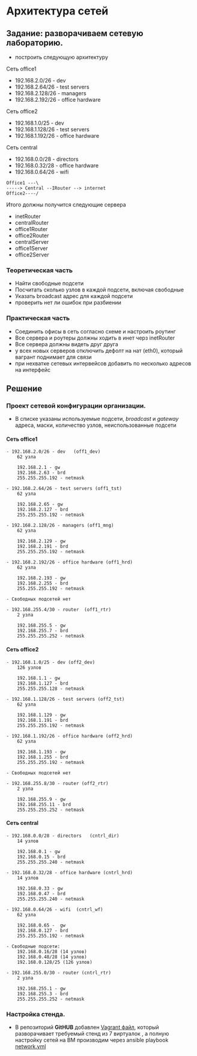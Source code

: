 # Архитектура сетей

## Задание: разворачиваем сетевую лабораторию.

* построить следующую архитектуру

Сеть office1
- 192.168.2.0/26 - dev
- 192.168.2.64/26 - test servers
- 192.168.2.128/26 - managers
- 192.168.2.192/26 - office hardware

Сеть office2
- 192.168.1.0/25 - dev
- 192.168.1.128/26 - test servers
- 192.168.1.192/26 - office hardware


Сеть central
- 192.168.0.0/28 - directors
- 192.168.0.32/28 - office hardware
- 192.168.0.64/26 - wifi

```
Office1 ---\
-----> Central --IRouter --> internet
Office2----/
```
Итого должны получится следующие сервера
- inetRouter
- centralRouter
- office1Router
- office2Router
- centralServer
- office1Server
- office2Server

### Теоретическая часть
- Найти свободные подсети
- Посчитать сколько узлов в каждой подсети, включая свободные
- Указать broadcast адрес для каждой подсети
- проверить нет ли ошибок при разбиении

### Практическая часть
- Соединить офисы в сеть согласно схеме и настроить роутинг
- Все сервера и роутеры должны ходить в инет черз inetRouter
- Все сервера должны видеть друг друга
- у всех новых серверов отключить дефолт на нат (eth0), который вагрант поднимает для связи
- при нехватке сетевых интервейсов добавить по несколько адресов на интерфейс

## Решение

### Проект сетевой конфигурации организации.

* В списке указаны используемые подсети, *broadcast* и *gateway* адреса, маски,  количество узлов, неиспользованные подсети

#### Сеть office1

```
- 192.168.2.0/26 - dev   (off1_dev)
    62 узла
    
    192.168.2.1 - gw 
    192.168.2.63 - brd 
    255.255.255.192 - netmask

- 192.168.2.64/26 - test servers (off1_tst)
    62 узла

    192.168.2.65 - gw 
    192.168.2.127 - brd 
    255.255.255.192 - netmask

- 192.168.2.128/26 - managers (off1_mng)
    62 узла

    192.168.2.129 - gw 
    192.168.2.191 - brd 
    255.255.255.192 - netmask

- 192.168.2.192/26 - office hardware (off1_hrd)
    62 узла

    192.168.2.193 - gw 
    192.168.2.255 - brd
    255.255.255.192 - netmask 

- Свободных подсетей нет

- 192.168.255.4/30 - router  (off1_rtr)
    2 узла

    192.168.255.5 - gw 
    192.168.255.7 - brd
    255.255.255.252 - netmask 
```
#### Сеть office2

```
- 192.168.1.0/25 - dev (off2_dev)
    126 узлов

    192.168.1.1 - gw 
    192.168.1.127 - brd
    255.255.255.128 - netmask 

- 192.168.1.128/26 - test servers (off2_tst)
    62 узла
    
    192.168.1.129 - gw 
    192.168.1.191 - brd
    255.255.255.192 - netmask 

- 192.168.1.192/26 - office hardware (off2_hrd)
    62 узла

    192.168.1.193 - gw 
    192.168.1.255 - brd
    255.255.255.192 - netmask 

- Свободных подсетей нет

- 192.168.255.8/30 - router (off2_rtr)
    2 узла

    192.168.255.9 - gw 
    192.168.255.11 - brd
    255.255.255.252 - netmask 
```

#### Сеть central

```
- 192.168.0.0/28 - directors   (cntrl_dir)
    14 узлов

    192.168.0.1 - gw
    192.168.0.15 - brd
    255.255.255.240 - netmask

- 192.168.0.32/28 - office hardware (cntrl_hrd)
    14 узлов

    192.168.0.33 - gw
    192.168.0.47 - brd
    255.255.255.240 - netmask

- 192.168.0.64/26 - wifi  (cntrl_wf)
    62 узла

    192.168.0.65 -  gw
    192.168.0.127 - brd
    255.255.255.192 - netmask

- Свободные подсети: 
    192.168.0.16/28 (14 узлов)
    192.168.0.48/28 (14 узлов)
    192.168.0.128/25 (126 узлов)

- 192.168.255.0/30 - router (cntrl_rtr)
    2 узла

    192.168.255.1 - gw 
    192.168.255.3 - brd
    255.255.255.252 - netmask 
```

### Настройка стенда.

* В репозиторий **GitHUB** добавлен [Vagrant файл](https://github.com/Dogmatic41/otus/blob/main/25.Network/Vagrantfile),  который  разворачивает требуемый стенд из 7 виртуалок , а полную настройку сетей на ВМ производим через ansible playbook [network.yml](https://github.com/Dogmatic41/otus/blob/main/25.Network/network.yml)
